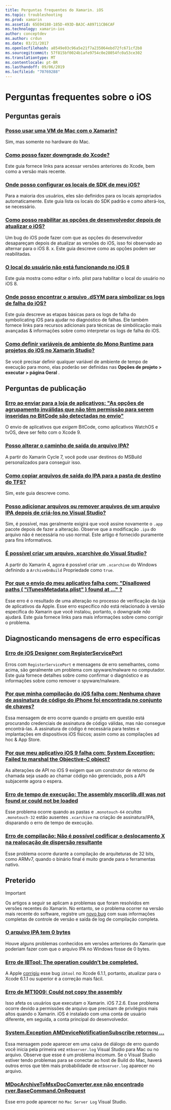 ```yaml
---
title: Perguntas frequentes do Xamarin. iOS
ms.topic: troubleshooting
ms.prod: xamarin
ms.assetid: 65E04188-185D-493D-BA3C-A89711CB6CAF
ms.technology: xamarin-ios
author: conceptdev
ms.author: crdun
ms.date: 03/21/2017
ms.openlocfilehash: a8549e03c96a5e21f7a235064ebd72fc671cf2b8
ms.sourcegitcommit: 57f815bf0024b1afe9754c0e28054fc0a53ce302
ms.translationtype: MT
ms.contentlocale: pt-BR
ms.lasthandoff: 09/06/2019
ms.locfileid: "70769288"
---
```

# <a name="ios-frequently-asked-questions"></a>Perguntas frequentes sobre o iOS

## <a name="general-questions"></a>Perguntas gerais

### <a name="can-i-use-a-mac-vm-with-xamarinmac-vmmd"></a>[Posso usar uma VM de Mac com o Xamarin?](mac-vm.md)
Sim, mas somente no hardware do Mac.

### <a name="how-can-i-downgrade-xcodedowngrade-xcodemd"></a>[Como posso fazer downgrade do Xcode?](downgrade-xcode.md)
Este guia fornece links para acessar versões anteriores do Xcode, bem como a versão mais recente.

### <a name="where-can-i-set-my-ios-sdk-locationsios-sdkmd"></a>[Onde posso configurar os locais de SDK de meu iOS?](ios-sdk.md)
Para a maioria dos usuários, eles são definidos para os locais apropriados automaticamente. Este guia lista os locais do SDK padrão e como alterá-los, se necessário.

### <a name="how-can-i-reenable-developer-options-after-updating-iosupdate-developer-optionsmd"></a>[Como posso reabilitar as opções de desenvolvedor depois de atualizar o iOS?](update-developer-options.md)
Um bug do iOS pode fazer com que as opções do desenvolvedor desapareçam depois de atualizar as versões do iOS, isso foi observado ao alternar para o iOS 8. x. Este guia descreve como as opções podem ser reabilitadas.

### <a name="user-location-not-working-in-ios-8ios8-user-locationmd"></a>[O local do usuário não está funcionando no iOS 8](ios8-user-location.md)
Este guia mostra como editar o info. plist para habilitar o local do usuário no iOS 8.

### <a name="where-can-i-find-the-dsym-file-to-symbolicate-ios-crash-logssymbolicate-ios-crashmd"></a>[Onde posso encontrar o arquivo .dSYM para simbolizar os logs de falha do iOS?](symbolicate-ios-crash.md)
Este guia descreve as etapas básicas para os logs de falha do symbolicating iOS para ajudar no diagnóstico de falhas. Ele também fornece links para recursos adicionais para técnicas de simbólicação mais avançadas & informações sobre como interpretar os logs de falha do iOS.

### <a name="how-do-i-set-mono-runtime-environment-variables-for-ios-projects-in-xamarin-studioxs-mono-runtimemd"></a>[Como definir variáveis de ambiente do Mono Runtime para projetos do iOS no Xamarin Studio?](xs-mono-runtime.md)
Se você precisar definir qualquer variável de ambiente de tempo de execução para mono, elas poderão ser definidas nas **Opções de projeto > executar > página Geral** .

## <a name="publishing-questions"></a>Perguntas de publicação

### <a name="error-when-submitting-to-app-store-invalid-bundle---options-not-allowed-to-be-embedded-in-bitcode-are-detected-in-the-submissioninvalid-bundle-bitcodemd"></a>[Erro ao enviar para a loja de aplicativos: "As opções de agrupamento inválidas que não têm permissão para serem inseridas no BitCode são detectadas no envio"](invalid-bundle-bitcode.md)

O envio de aplicativos que _exigem_ BitCode, como aplicativos WatchOS e tvOS, deve ser feito com o Xcode 9.

### <a name="can-i-change-the-output-path-of-the-ipa-fileipa-output-pathmd"></a>[Posso alterar o caminho de saída do arquivo IPA?](ipa-output-path.md)
A partir do Xamarin Cycle 7, você pode usar destinos do MSBuild personalizados para conseguir isso.

### <a name="how-can-i-copy-ipa-output-files-to-the-tfs-drop-folderipa-tfsmd"></a>[Como copiar arquivos de saída do IPA para a pasta de destino do TFS?](ipa-tfs.md)
Sim, este guia descreve como.

### <a name="can-i-add-files-to-or-remove-files-from-an-ipa-file-after-building-it-in-visual-studiomodify-ipamd"></a>[Posso adicionar arquivos ou remover arquivos de um arquivo IPA depois de criá-los no Visual Studio?](modify-ipa.md)
Sim, é possível, mas geralmente exigirá que você assine novamente o `.app` pacote depois de fazer a alteração. Observe que a modificação `.ipa` do arquivo não é necessária no uso normal. Este artigo é fornecido puramente para fins informativos.

### <a name="is-it-possible-to-create-a-xcarchive-archive-from-visual-studiocreate-xcarchivemd"></a>[É possível criar um arquivo. xcarchive do Visual Studio?](create-xcarchive.md)
A partir do Xamarin 4, agora é possível criar um `.xcarchive` do Windows definindo a `ArchiveOnBuild` Propriedade como `true`.

### <a name="why-does-my-app-submission-fail-with-disallowed-paths--itunesmetadataplist--found-at--itunesmetadata-disallowed-pathsmd"></a>[Por que o envio do meu aplicativo falha com: "Disallowed paths ( "iTunesMetadata.plist" ) found at ..." ?](itunesmetadata-disallowed-paths.md)
Esse erro é o resultado de uma alteração no processo de verificação da loja de aplicativos da Apple. Esse erro específico _não_ está relacionado à versão específica do Xamarin que você instalou, portanto, o downgrade _não_ ajudará. Este guia fornece links para mais informações sobre como corrigir o problema.

## <a name="diagnosing-specific-error-messages"></a>Diagnosticando mensagens de erro específicas

### <a name="ios-designer-error-with-registerserviceporterror-registerserviceportmd"></a>[Erro de iOS Designer com RegisterServicePort](error-registerserviceport.md)
Erros com `RegisterServicePort` e mensagens de erro semelhantes, como acima, são geralmente um problema com spyware/malware no computador. Este guia fornece detalhes sobre como confirmar o diagnóstico e as informações sobre como remover o spyware/malware.

### <a name="why-does-my-ios-build-fail-with-no-valid-iphone-code-signing-keys-found-in-keychainno-codesigning-keysmd"></a>[Por que minha compilação do iOS falha com: Nenhuma chave de assinatura de código do iPhone foi encontrada no conjunto de chaves?](no-codesigning-keys.md)
Essa mensagem de erro ocorre quando o projeto em questão está procurando credenciais de assinatura de código válidas, mas não consegue encontrá-las. A assinatura de código é necessária para testes e implantações em dispositivos iOS físicos; assim como as compilações ad hoc & App Store.

### <a name="why-does-my-ios-9-app-fail-with-systemexception-failed-to-marshal-the-objective-c-objectexception-marshal-obj-cmd"></a>[Por que meu aplicativo iOS 9 falha com: System.Exception: Failed to marshal the Objective-C object?](exception-marshal-obj-c.md)
As alterações de API no iOS 9 exigem que um construtor de retorno de chamada seja usado ao chamar código não gerenciado, pois a API subjacente agora o espera.

### <a name="runtime-error-the-assembly-mscorlibdll-was-not-found-or-could-not-be-loadederror-mscorlib-not-foundmd"></a>[Erro de tempo de execução: The assembly mscorlib.dll was not found or could not be loaded](error-mscorlib-not-found.md)
Esse problema ocorre quando as pastas e `.monotouch-64` *ocultas* `.monotouch-32` estão ausentes `.xcarchive` na criação de assinatura/IPA, disparando o erro de tempo de execução.

### <a name="compile-error-can-not-encode-offset-x-in-resulting-scattered-relocationerror-encode-offset-scattered-relocationmd"></a>[Erro de compilação: Não é possível codificar o deslocamento X na realocação de dispersão resultante](error-encode-offset-scattered-relocation.md)
Esse problema ocorre durante a compilação de arquiteturas de 32 bits, como ARMv7, quando o binário final é muito grande para o ferramentas nativo.

## <a name="deprecated"></a>Preterido

> [!IMPORTANT]
> Os artigos a seguir se aplicam a problemas que foram resolvidos em versões recentes do Xamarin. No entanto, se o problema ocorrer na versão mais recente do software, registre um [novo bug](~/cross-platform/troubleshooting/questions/howto-file-bug.md) com suas informações completas de controle de versão e saída de log de compilação completa.

### <a name="ipa-file-is-0-bytesipa-zero-bytesmd"></a>[O arquivo IPA tem 0 bytes](ipa-zero-bytes.md)
Houve alguns problemas conhecidos em versões anteriores do Xamarin que poderiam fazer com que o arquivo IPA no Windows fosse de 0 bytes.

### <a name="ibtool-error-the-operation-couldnt-be-completederror-ibtoolmd"></a>[Erro de IBTool: The operation couldn’t be completed.](error-ibtool.md)
A Apple [corrigiu](https://developer.apple.com/library/ios/releasenotes/DeveloperTools/RN-Xcode/Chapters/xc6_release_notes.html) esse bug `ibtool` no Xcode 6.1.1, portanto, atualizar para o Xcode 6.1.1 ou superior é a correção mais fácil.

### <a name="error-mt1009-could-not-copy-the-assemblyerror-mt1009md"></a>[Erro de MT1009: Could not copy the assembly](error-mt1009.md)
Isso afeta os usuários que executam o Xamarin. iOS 7.2.6. Esse problema ocorre devido a permissões de arquivo que precisam de privilégios mais altos quando o Xamarin. iOS é instalado com uma conta de usuário diferente, em seguida, a conta principal do desenvolvedor.

### <a name="systemexception-amdevicenotificationsubscribe-returned-exception-amddevicenotificationsubscribemd"></a>[System.Exception AMDeviceNotificationSubscribe retornou ...](exception-amddevicenotificationsubscribe.md)
Essa mensagem pode aparecer em uma caixa de diálogo de erro quando você inicia pela primeira vez `mtbserver.log` Visual Studio para Mac ou no arquivo. Observe que esse é um problema incomum. Se o Visual Studio estiver tendo problemas para se conectar ao host de Build do Mac, haverá outros erros que têm mais probabilidade de `mtbserver.log` aparecer no arquivo.

### <a name="mdocarchivetomsxdocconverterexe-not-found-rverbasecommandonrequestmdocarchivetomsxdocconverter-not-foundmd"></a>[MDocArchiveToMsxDocConverter.exe não encontrado rver.BaseCommand.OnRequest](mdocarchivetomsxdocconverter-not-found.md)
Esse erro pode aparecer no `Mac Server Log` Visual Studio.
